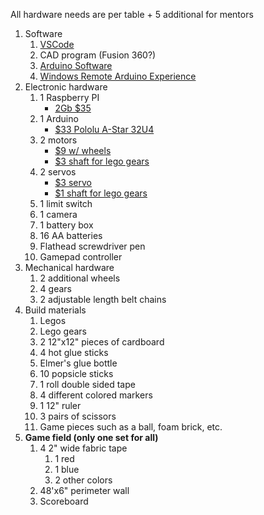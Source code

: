 All hardware needs are per table + 5 additional for mentors
1. Software
    1. [VSCode](https://code.visualstudio.com/)
    1. CAD program (Fusion 360?)
    1. [Arduino Software](https://www.arduino.cc/en/Main/Software)
    1. [Windows Remote Arduino Experience](https://www.microsoft.com/en-us/p/windows-remote-arduino-experience/9nblggh2041m?activetab=pivot:overviewtab)
1. Electronic hardware
    1. 1 Raspberry PI
        - [2Gb $35](https://www.adafruit.com/product/4292)
    1. 1 Arduino
        - [$33 Pololu A-Star 32U4](https://www.amazon.com/Pololu-Star-Controller-Raspberry-Bridge/dp/B07L36FYZ2)
    1. 2 motors
        - [$9 w/ wheels](https://www.amazon.com/gp/aw/d/B07VBXXT9M/ref=sspa_mw_detail_5?ie=UTF8&psc=1)
        - [$3 shaft for lego gears](https://www.adafruit.com/product/3810)
    1. 2 servos
        - [$3 servo](https://hobbyking.com/en_us/hxt900-micro-servo-1-6kg-0-12sec-9g.html)
        - [$1 shaft for lego gears](https://www.adafruit.com/product/4252)
    1. 1 limit switch
    1. 1 camera
    1. 1 battery box
    1. 16 AA batteries
    1. Flathead screwdriver pen
    1. Gamepad controller
1. Mechanical hardware
    1. 2 additional wheels
    1. 4 gears
    1. 2 adjustable length belt chains
1. Build materials
    1. Legos
    1. Lego gears
    1. 2 12"x12" pieces of cardboard
    1. 4 hot glue sticks
    1. Elmer's glue bottle
    1. 10 popsicle sticks
    1. 1 roll double sided tape
    1. 4 different colored markers
    1. 1 12" ruler
    1. 3 pairs of scissors
    1. Game pieces such as a ball, foam brick, etc.
1. **Game field (only one set for all)**
    1. 4 2" wide fabric tape
        1. 1 red
        1. 1 blue
        1. 2 other colors
    1. 48'x6" perimeter wall
    1. Scoreboard
